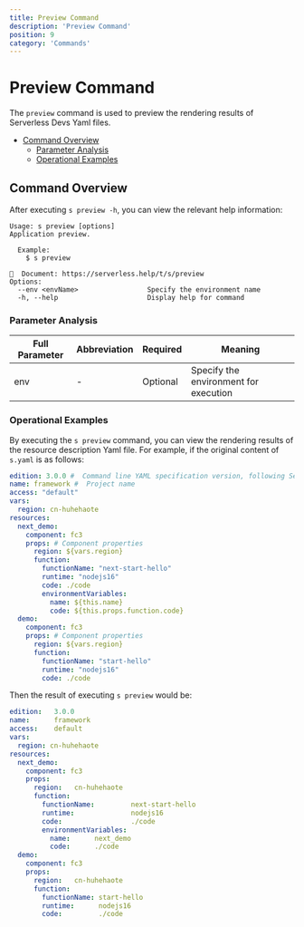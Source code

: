 ```yaml
---
title: Preview Command
description: 'Preview Command'
position: 9
category: 'Commands'
---
```

# Preview Command

The `preview` command is used to preview the rendering results of Serverless Devs Yaml files.

- [Command Overview](#command-overview)
  - [Parameter Analysis](#parameter-analysis)
  - [Operational Examples](#operational-examples)

## Command Overview

After executing `s preview -h`, you can view the relevant help information:

```shell script
Usage: s preview [options]
Application preview.
  
  Example:
    $ s preview
    
📖  Document: https://serverless.help/t/s/preview
Options:
  --env <envName>                 Specify the environment name
  -h, --help                      Display help for command
```

### Parameter Analysis

| Full Parameter | Abbreviation | Required | Meaning |
|-----|-----|-----|-----|
| env | - | Optional | Specify the environment for execution |

### Operational Examples

By executing the `s preview` command, you can view the rendering results of the resource description Yaml file. For example, if the original content of `s.yaml` is as follows:

```yaml
edition: 3.0.0 #  Command line YAML specification version, following Semantic Versioning
name: framework #  Project name
access: "default"
vars:
  region: cn-huhehaote
resources:
  next_demo:
    component: fc3
    props: # Component properties
      region: ${vars.region}
      function:
        functionName: "next-start-hello"
        runtime: "nodejs16"
        code: ./code
        environmentVariables:
          name: ${this.name}
          code: ${this.props.function.code}
  demo:
    component: fc3
    props: # Component properties
      region: ${vars.region}
      function:
        functionName: "start-hello"
        runtime: "nodejs16"
        code: ./code
```

Then the result of executing `s preview` would be:

```yaml
edition:   3.0.0
name:      framework
access:    default
vars: 
  region: cn-huhehaote
resources: 
  next_demo: 
    component: fc3
    props: 
      region:   cn-huhehaote
      function: 
        functionName:         next-start-hello
        runtime:              nodejs16
        code:                 ./code
        environmentVariables: 
          name:      next_demo
          code:      ./code
  demo: 
    component: fc3
    props: 
      region:   cn-huhehaote
      function: 
        functionName: start-hello
        runtime:      nodejs16
        code:         ./code
```
